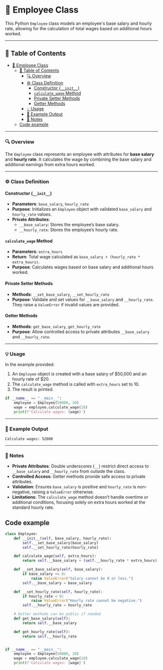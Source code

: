 # 👔 Employee Class

This Python `Employee` class models an employee's base salary and hourly rate, allowing for the calculation of total wages based on additional hours worked.

---

## 📑 Table of Contents

- [👔 Employee Class](#-employee-class)
  - [📑 Table of Contents](#-table-of-contents)
    - [🔍 Overview](#-overview)
    - [⚙️ Class Definition](#️-class-definition)
      - [Constructor (`__init__`)](#constructor-__init__)
      - [`calculate_wage` Method](#calculate_wage-method)
      - [Private Setter Methods](#private-setter-methods)
      - [Getter Methods](#getter-methods)
    - [💡 Usage](#-usage)
    - [📜 Example Output](#-example-output)
    - [📝 Notes](#-notes)
  - [Code example](#code-example)

---

### 🔍 Overview

The `Employee` class represents an employee with attributes for **base salary** and **hourly rate**. It calculates the wage by combining the base salary and additional earnings from extra hours worked.

---

### ⚙️ Class Definition

#### Constructor (`__init__`)

- **Parameters**: `base_salary`, `hourly_rate`
- **Purpose**: Initializes an `Employee` object with validated `base_salary` and `hourly_rate` values.
- **Private Attributes**:
  - `__base_salary`: Stores the employee’s base salary.
  - `__hourly_rate`: Stores the employee’s hourly rate.

#### `calculate_wage` Method

- **Parameters**: `extra_hours`
- **Return**: Total wage calculated as `base_salary + (hourly_rate * extra_hours)`.
- **Purpose**: Calculates wages based on base salary and additional hours worked.

#### Private Setter Methods

- **Methods**: `__set_base_salary`, `__set_hourly_rate`
- **Purpose**: Validate and set values for `__base_salary` and `__hourly_rate`. They raise a `ValueError` if invalid values are provided.

#### Getter Methods

- **Methods**: `get_base_salary`, `get_hourly_rate`
- **Purpose**: Allow controlled access to private attributes `__base_salary` and `__hourly_rate`.

---

### 💡 Usage

In the example provided:

1. An `Employee` object is created with a base salary of $50,000 and an hourly rate of $20.
2. The `calculate_wage` method is called with `extra_hours` set to 10.
3. The result is printed.

```python
if __name__ == "__main__":
    employee = Employee(50000, 20)
    wage = employee.calculate_wage(10)
    print(f'Calculate wages: {wage}')
```

---

### 📜 Example Output

```
Calculate wages: 52000
```

---

### 📝 Notes

- **Private Attributes**: Double underscores (`__`) restrict direct access to `__base_salary` and `__hourly_rate` from outside the class.
- **Controlled Access**: Getter methods provide safe access to private attributes.
- **Validation**: Ensures `base_salary` is positive and `hourly_rate` is non-negative, raising a `ValueError` otherwise.
- **Limitations**: The `calculate_wage` method doesn’t handle overtime or additional conditions, focusing solely on extra hours worked at the standard hourly rate.

## Code example
```python 
class Employee:
    def __init__(self, base_salary, hourly_rate):
        self.__set_base_salary(base_salary)
        self.__set_hourly_rate(hourly_rate)

    def calculate_wage(self, extra_hours):
        return self.__base_salary + (self.__hourly_rate * extra_hours)

    def __set_base_salary(self, base_salary):
        if base_salary <= 0:
            raise ValueError("Salary cannot be 0 or less.")
        self.__base_salary = base_salary

    def __set_hourly_rate(self, hourly_rate):
        if hourly_rate < 0:
            raise ValueError("Hourly rate cannot be negative.")
        self.__hourly_rate = hourly_rate

    # Getter methods can be public if needed
    def get_base_salary(self):
        return self.__base_salary

    def get_hourly_rate(self):
        return self.__hourly_rate


if __name__ == "__main__":
    employee = Employee(50000, 20)
    wage = employee.calculate_wage(10)
    print(f'Calculate wages: {wage}')
```

